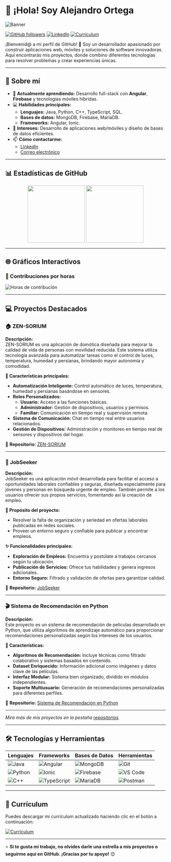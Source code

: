 # 👋 ¡Hola! Soy Alejandro Ortega  

![Banner](https://media4.giphy.com/media/v1.Y2lkPTc5MGI3NjExemkyenVza255MGtzMHo3cXZmODRocDZiMXphaWt5Z2p6ODN5ejFiNCZlcD12MV9pbnRlcm5hbF9naWZfYnlfaWQmY3Q9Zw/qgQUggAC3Pfv687qPC/giphy.gif)

[![GitHub followers](https://img.shields.io/github/followers/Alejandroortega2002?label=Seguidores&style=social)](https://github.com/Alejandroortega2002)
[![LinkedIn](https://img.shields.io/badge/LinkedIn-Conéctate-green?style=flat&logo=linkedin)](https://www.linkedin.com/in/-alejandroortega/)
[![Currículum](https://img.shields.io/badge/Currículum-Descargar-success?style=flat&logo=adobeacrobatreader)](https://github.com/Alejandroortega2002/cv/raw/main/Alejandro_Ortega_CV.pdf)

¡Bienvenid@ a mi perfil de GitHub! 🎉 Soy un desarrollador apasionado por construir aplicaciones web, móviles y soluciones de software innovadoras. Aquí encontrarás mis proyectos, donde combino diferentes tecnologías para resolver problemas y crear experiencias únicas.

---

## 🚀 Sobre mí  
- 🌱 **Actualmente aprendiendo:** Desarrollo full-stack con **Angular**, **Firebase** y tecnologías móviles híbridas.  
- 💻 **Habilidades principales:**  
  - **Lenguajes:** Java, Python, C++, TypeScript, SQL.  
  - **Bases de datos:** MongoDB, Firebase, MariaDB.  
  - **Frameworks:** Angular, Ionic.  
- 🎯 **Intereses:** Desarrollo de aplicaciones web/móviles y diseño de bases de datos eficientes.  
- 📫 **Cómo contactarme:**  
  - [LinkedIn](https://www.linkedin.com/in/-alejandroortega/)  
  - [Correo electrónico](mailto:alexaon.ao@gmail.com)  

---

## 📊 Estadísticas de GitHub  

<div align="center">
  <img height="180em" src="https://github-readme-stats.vercel.app/api?username=Alejandroortega2002&show_icons=true&theme=gruvbox&include_all_commits=true&count_private=true"/>
  <img height="180em" src="https://github-readme-stats.vercel.app/api/top-langs/?username=Alejandroortega2002&layout=compact&langs_count=8&theme=gruvbox"/>
</div>

---

## 🌐 Gráficos Interactivos  

### 🚀 Contribuciones por horas  
![Horas de contribución](https://github-readme-activity-graph.vercel.app/graph?username=Alejandroortega2002&theme=github&color=4CAF50&hide_border=true)

---

## 💻 Proyectos Destacados  

### 🏠 **ZEN-SORIUM**  
**Descripción:**  
ZEN-SORIUM es una aplicación de domótica diseñada para mejorar la calidad de vida de personas con movilidad reducida. Este sistema utiliza tecnología avanzada para automatizar tareas como el control de luces, temperatura, humedad y persianas, brindando mayor autonomía y comodidad.  

**🌟 Características principales:**  
- **Automatización Inteligente:** Control automático de luces, temperatura, humedad y persianas basándose en sensores.  
- **Roles Personalizados:**  
  - **Usuario:** Acceso a las funciones básicas.  
  - **Administrador:** Gestión de dispositivos, usuarios y permisos.  
  - **Familiar:** Comunicación en tiempo real y supervisión remota.  
- **Sistema de Comunicación:** Chat en tiempo real entre usuarios relacionados.  
- **Gestión de Dispositivos:** Administración y monitoreo en tiempo real de sensores y dispositivos del hogar.  

🔗 **Repositorio:** [ZEN-SORIUM](https://github.com/Alejandroortega2002/Proyecto_Domotica_ZENSORIUM)

---

### 📱 **JobSeeker**  
**Descripción:**  
JobSeeker es una aplicación móvil desarrollada para facilitar el acceso a oportunidades laborales confiables y seguras, diseñada especialmente para jóvenes y personas en búsqueda urgente de empleo. También permite a los usuarios ofrecer sus propios servicios, fomentando así la creación de empleo.  

**🎯 Propósito del proyecto:**  
- Resolver la falta de organización y seriedad en ofertas laborales publicadas en redes sociales.  
- Proveer un entorno seguro y confiable para publicar y encontrar empleos.  

**✨ Funcionalidades principales:**  
- **Exploración de Empleos:** Encuentra y postúlate a trabajos cercanos según tu ubicación.  
- **Publicación de Servicios:** Ofrece tus habilidades y genera ingresos adicionales.  
- **Entorno Seguro:** Filtrado y validación de ofertas para garantizar calidad.  

🔗 **Repositorio:** [JobSeeker](https://github.com/Alejandroortega2002/AppJobSeeker_TFG_Grado_Superior)

---

### 🎬 **Sistema de Recomendación en Python**  
**Descripción:**  
Este proyecto es un sistema de recomendación de películas desarrollado en Python, que utiliza algoritmos de aprendizaje automático para proporcionar recomendaciones personalizadas según los intereses de los usuarios.  

**🔧 Características:**  
- **Algoritmos de Recomendación:** Incluye técnicas como filtrado colaborativo y sistemas basados en contenido.  
- **Dataset Enriquecido:** Información adicional como imágenes y datos clave de las películas.  
- **Interfaz Modular:** Sistema bien organizado, dividido en módulos independientes.  
- **Soporte Multiusuario:** Generación de recomendaciones personalizadas para diferentes perfiles.  

🔗 **Repositorio:** [Sistema de Recomendación en Python](https://github.com/Alejandroortega2002/Sistema_Recomendacion_Python_Grupo_2)

---

*Mira más de mis proyectos en la pestaña [repositorios](https://github.com/Alejandroortega2002?tab=repositories).*

---

## 🛠️ Tecnologías y Herramientas  

| **Lenguajes**  | **Frameworks**   | **Bases de Datos**   | **Herramientas**   |
|----------------|-----------------|----------------------|--------------------|
| ![Java](https://img.shields.io/badge/-Java-007396?style=flat&logo=java&logoColor=white) | ![Angular](https://img.shields.io/badge/-Angular-DD0031?style=flat&logo=angular&logoColor=white) | ![MongoDB](https://img.shields.io/badge/-MongoDB-47A248?style=flat&logo=mongodb&logoColor=white) | ![Git](https://img.shields.io/badge/-Git-F05032?style=flat&logo=git&logoColor=white) |
| ![Python](https://img.shields.io/badge/-Python-3776AB?style=flat&logo=python&logoColor=white) | ![Ionic](https://img.shields.io/badge/-Ionic-3880FF?style=flat&logo=ionic&logoColor=white) | ![Firebase](https://img.shields.io/badge/-Firebase-FFCA28?style=flat&logo=firebase&logoColor=black) | ![VS Code](https://img.shields.io/badge/-VS%20Code-007ACC?style=flat&logo=visual-studio-code&logoColor=white) |
| ![C++](https://img.shields.io/badge/-C++-00599C?style=flat&logo=cplusplus&logoColor=white) | ![TypeScript](https://img.shields.io/badge/-TypeScript-007ACC?style=flat&logo=typescript&logoColor=white) | ![MariaDB](https://img.shields.io/badge/-MariaDB-003545?style=flat&logo=mariadb&logoColor=white) | ![Postman](https://img.shields.io/badge/-Postman-FF6C37?style=flat&logo=postman&logoColor=white) |

---

## 📄 Currículum  
Puedes descargar mi currículum actualizado haciendo clic en el botón a continuación:  

[![Currículum](https://img.shields.io/badge/Currículum-Descargar-success?style=flat&logo=adobeacrobatreader)](https://github.com/Alejandroortega2002/Alejandroortega2002/raw/main/CV_AlejandroOrtegaNuñez.docx%20(1).pdf)


---

⭐️ **Si te gusta mi trabajo, no olvides darle una estrella a mis proyectos o seguirme aquí en GitHub. ¡Gracias por tu apoyo!** 😊
